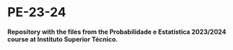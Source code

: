 # PE-23-24

**Repository with the files from the Probabilidade e Estatística 2023/2024 course at Instituto Superior Técnico.**
